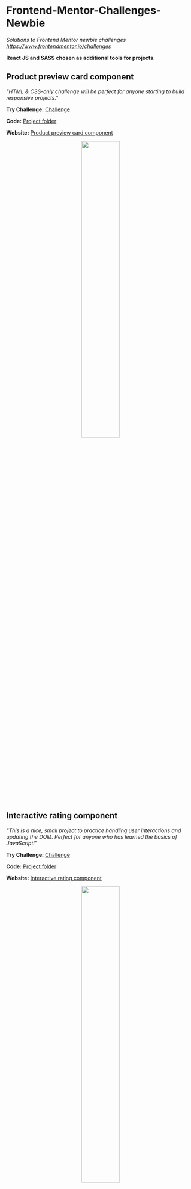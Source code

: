 # Frontend-Mentor-Challenges-Newbie
*Solutions to Frontend Mentor newbie challenges https://www.frontendmentor.io/challenges*

**React JS and SASS chosen as additional tools for projects.**

## Product preview card component
*"HTML & CSS-only challenge will be perfect for anyone starting to build responsive projects."* 

**Try Challenge:** [Challenge](https://www.frontendmentor.io/challenges/product-preview-card-component-GO7UmttRfa)

**Code:** [Project folder](https://github.com/RudyR88/Frontend-Mentor-Challenges-Newbie/tree/main/product-preview-card-component)

**Website:** [Product preview card component](https://productpreviewcardcomponent-f9638e.netlify.app)

<p align="center">
  <a href="https://productpreviewcardcomponent-f9638e.netlify.app" target="_blank">
    <img width="45%" src="https://user-images.githubusercontent.com/116358345/204959865-9de90659-dabc-458c-b2c4-e1072787f127.png">
  </a>
</p>

## Interactive rating component
*"This is a nice, small project to practice handling user interactions and updating the DOM. Perfect for anyone who has learned the basics of JavaScript!"* 

**Try Challenge:** [Challenge](https://www.frontendmentor.io/challenges/interactive-rating-component-koxpeBUmI)

**Code:** [Project folder](https://github.com/RudyR88/Frontend-Mentor-Challenges-Newbie/tree/main/interactive-rating-component)

**Website:** [Interactive rating component](https://interactiveratingcomponent-313dbe.netlify.app)

<p align="center">
  <a href="https://interactiveratingcomponent-313dbe.netlify.app" target="_blank">
    <img width="45%" src="https://user-images.githubusercontent.com/116358345/205088412-15e1a7a7-5a1e-451d-ad02-5761c08fbbd6.png">
  </a>
</p>

## QR code component
*"A perfect first challenge if you're new to HTML and CSS. The card layout doesn't shift, so it's ideal if you haven't learned about building responsive layouts yet."* 

**Try Challenge:** [Challenge](https://www.frontendmentor.io/challenges/qr-code-component-iux_sIO_H)

**Code:** [Project folder](https://github.com/RudyR88/Frontend-Mentor-Challenges-Newbie/tree/main/qr-code-component)

**Website:** [QR code component](https://qrcodecomponent-13a6ed.netlify.app)

<p align="center">
  <a href="https://qrcodecomponent-13a6ed.netlify.app" target="_blank">
    <img width="45%" src="https://user-images.githubusercontent.com/116358345/205475378-b0a61598-b8d6-4a2f-8e7d-aa5fc11de708.png">
  </a>
</p>

## NFT preview card component
*"This HTML & CSS only challenge is perfect for anyone just starting out or anyone wanting a small project to play around with."* 

**Try Challenge:** [Challenge](https://www.frontendmentor.io/challenges/nft-preview-card-component-SbdUL_w0U)

**Code:** [Project folder](https://github.com/RudyR88/Frontend-Mentor-Challenges-Newbie/tree/main/nft-preview-card-component)

**Website:** [NFT preview card component](https://nftpreviewcardcomponent-93fa56.netlify.app)

<p align="center">
  <a href="https://nftpreviewcardcomponent-93fa56.netlify.app/" target="_blank">
    <img width="45%" src="https://user-images.githubusercontent.com/116358345/205556224-449cef45-35ef-4db1-aff3-ac88ad4f8263.png">
  </a>
</p>
